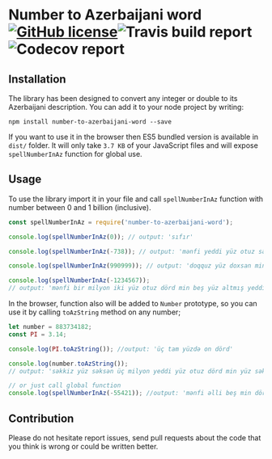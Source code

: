 # Number to Azerbaijani word [![GitHub license](https://img.shields.io/badge/license-MIT-blue.svg)](https://github.com/orkhan-huseyn/number-to-azerbaijani-word/blob/master/LICENSE)![Travis build report](https://img.shields.io/travis/orkhan-huseyn/number-to-azerbaijani-word.svg) ![Codecov report](https://img.shields.io/codecov/c/github/orkhan-huseyn/number-to-azerbaijani-word.svg)

## Installation

The library has been designed to convert any integer or double to its Azerbaijani description.
You can add it to your node project by writing:

`npm install number-to-azerbaijani-word --save`

If you want to use it in the browser then ES5 bundled version is available in `dist/` folder. It will only take `3.7 KB` of your JavaScript files and will expose `spellNumberInAz` function for global use.

## Usage

To use the library import it in your file and call `spellNumberInAz` function with number between 0 and 1 billion (inclusive).

```js
const spellNumberInAz = require('number-to-azerbaijani-word');

console.log(spellNumberInAz(0)); // output: 'sıfır'

console.log(spellNumberInAz(-738)); // output: 'mənfi yeddi yüz otuz səkkiz'

console.log(spellNumberInAz(990999)); // output: 'doqquz yüz doxsan min doqquz yüz doxsan doqquz'

console.log(spellNumberInAz(-1234567));
// output: 'mənfi bir milyon iki yüz otuz dörd min beş yüz altmış yeddi'
```

In the browser, function also will be added to `Number` prototype, so you can use it by calling `toAzString` method on any number;

```js
let number = 883734182;
const PI = 3.14;

console.log(PI.toAzString()); //output: 'üç tam yüzdə on dörd'

console.log(number.toAzString());
// output: 'səkkiz yüz səksən üç milyon yeddi yüz otuz dörd min yüz səksən iki'

// or just call global function
console.log(spellNumberInAz(-55421)); //output: 'mənfi əlli beş min dörd yüz iyirmi bir'
```

## Contribution

Please do not hesitate report issues, send pull requests about the code that you think is wrong or could be written better.
